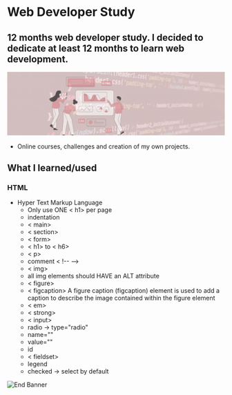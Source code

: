 # Web Developer Study
## 12 months web developer study. I decided to dedicate at least 12 months to learn web development.

![Begin Banner](/Documentation/top-1200x350.gif)

* Online courses, challenges and creation of my own projects.

## What I learned/used 
### HTML
* Hyper Text Markup Language
    * Only use ONE < h1> per page
    * indentation
    * < main>
    * < section>
    * < form>
    * < h1> to < h6>
    * < p>
    * comment < !-- -->
    * < img>
    * all img elements should HAVE an ALT attribute
    * < figure>
    * < figcaption> A figure caption (figcaption) element is used to add a caption to describe the image contained within the figure element
    * < em>
    * < strong>
    * < input>
    * radio -> type="radio"
    * name=""
    * value=""
    * id
    * < fieldset>
    * legend
    * checked -> select by default


        
   

![End Banner](/Documentation/botton-1200x350.gif)
